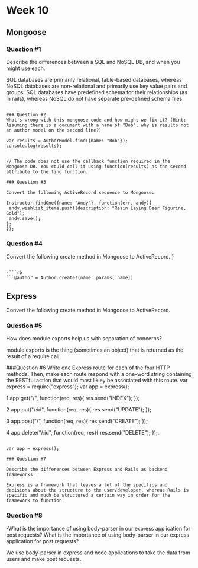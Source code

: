 # Week 10

## Mongoose

### Question #1

 Describe the differences between a SQL and NoSQL DB, and when you might use each.


SQL databases are primarily relational, table-based databases, whereas NoSQL databases are non-relational and primarily use key value pairs and groups. SQL databases have predefined schema for their relationships (as in rails), whereas NoSQL do not have separate pre-defined schema files.    
 ```

 ### Question #2
 What's wrong with this mongoose code and how might we fix it? (Hint: Assuming there is a document with a name of "Bob", why is results not an author model on the second line?)

 var results = AuthorModel.find({name: "Bob"});
 console.log(results);


// The code does not use the callback function required in the Mongoose DB. You could call it using function(results) as the second attribute to the find function.

 ### Question #3

Convert the following ActiveRecord sequence to Mongoose:

Instructor.findOne({name: "Andy"}, function(err, andy){
  andy.wishlist_items.push({description: "Resin Laying Deer Figurine, Gold");
  andy.save();
};
});
 ```

 ### Question #4
Convert the following create method in Mongoose to ActiveRecord.
 }
 ```

-```rb
```@author = Author.create!(name: params[:name])

 ```
 ## Express
Convert the following create method in Mongoose to ActiveRecord.

 ### Question #5
 How does module.exports help us with separation of concerns?


module.exports is the thing (sometimes an object) that is returned as the result of a require call.


###Question #6
Write one Express route for each of the four HTTP methods.
 Then, make each route respond with a one-word string containing the RESTful action that would most likley be associated with this route.
 var express = require("express");
 var app = express();


1 app.get("/", function(req, res){
res.send("INDEX");
});

2  app.put("/:id", function(req, res){
  res.send("UPDATE");
});

3  app.post("/", function(req, res){
  res.send("CREATE");
});

4  app.delete("/:id", function(req, res){
  res.send("DELETE");
});..

 ```

var app = express();

### Question #7

 Describe the differences between Express and Rails as backend frameworks.

Express is a framework that leaves a lot of the specifics and decisions about the structure to the user/developer, whereas Rails is specific and much be structured a certain way in order for the framework to function.

 ```

 ### Question #8

-What is the importance of using body-parser in our express application for post requests?
What is the importance of using body-parser in our express application for post requests?

We use body-parser in express and node applications to take the data from users and make post requests.

 ```
